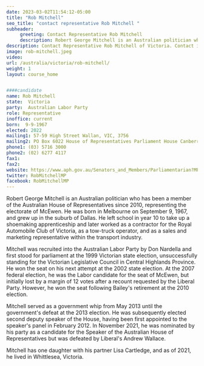 ```yaml
---
date: 2023-03-02T11:54:12-05:00
title: "Rob Mitchell"
seo_title: "contact representative Rob Mitchell "
subheader:
     greeting: Contact Representative Rob Mitchell
     description: Robert George Mitchell is an Australian politician who has been a member of the Australian House of Representatives since 2010, representing the electorate of McEwen. 
description: Contact Representative Rob Mitchell of Victoria. Contact information for Rob Mitchell includes email address, phone number, and mailing address.
image: rob-mitchell.jpeg
video:
url: /australia/victoria/rob-mitchell/
weight: 1
layout: course_home


####candidate
name: Rob Mitchell
state:	Victoria
party:	Australian Labor Party
role: Representative
inoffice: current
born:  9-9-1967
elected: 2022
mailing1: 57-59 High Street Wallan, VIC, 3756
mailing2: PO Box 6022 House of Representatives Parliament House Canberra ACT 2600
phone1:	(03) 5716 3000
phone2: (02) 6277 4117
fax1:
fax2:
website: https://www.aph.gov.au/Senators_and_Members/Parliamentarian?MPID=M3E
twitter: RobMitchellMP
facebook: RobMitchellMP
---
```


Robert George Mitchell is an Australian politician who has been a member of the Australian House of Representatives since 2010, representing the electorate of McEwen. He was born in Melbourne on September 9, 1967, and grew up in the suburb of Dallas. He left school in year 10 to take up a shoemaking apprenticeship and later worked as a contractor for the Royal Automobile Club of Victoria, as a tow-truck operator, and as a sales and marketing representative within the transport industry. 

Mitchell was recruited into the Australian Labor Party by Don Nardella and first stood for parliament at the 1999 Victorian state election, unsuccessfully standing for the Victorian Legislative Council in Central Highlands Province. He won the seat on his next attempt at the 2002 state election. At the 2007 federal election, he was the Labor candidate for the seat of McEwen, but initially lost by a margin of 12 votes after a recount requested by the Liberal Party. However, he won the seat following Bailey's retirement at the 2010 election. 

Mitchell served as a government whip from May 2013 until the government's defeat at the 2013 election. He was subsequently elected second deputy speaker of the House, having been first appointed to the speaker's panel in February 2012. In November 2021, he was nominated by his party as a candidate for the Speaker of the Australian House of Representatives but was defeated by Liberal's Andrew Wallace. 

Mitchell has one daughter with his partner Lisa Cartledge, and as of 2021, he lived in Whittlesea, Victoria.